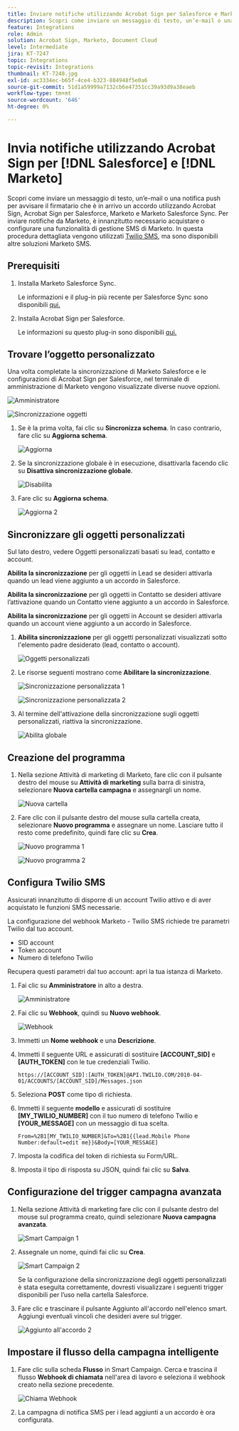 ```yaml
---
title: Inviare notifiche utilizzando Acrobat Sign per Salesforce e Marketo
description: Scopri come inviare un messaggio di testo, un’e-mail o una notifica push per informare il firmatario che è in arrivo un accordo
feature: Integrations
role: Admin
solution: Acrobat Sign, Marketo, Document Cloud
level: Intermediate
jira: KT-7247
topic: Integrations
topic-revisit: Integrations
thumbnail: KT-7248.jpg
exl-id: ac3334ec-b65f-4ce4-b323-884948f5e0a6
source-git-commit: 51d1a59999a7132cb6e47351cc39a93d9a38eaeb
workflow-type: tm+mt
source-wordcount: '646'
ht-degree: 0%

---
```


# Invia notifiche utilizzando Acrobat Sign per [!DNL Salesforce] e [!DNL Marketo]

Scopri come inviare un messaggio di testo, un’e-mail o una notifica push per avvisare il firmatario che è in arrivo un accordo utilizzando Acrobat Sign, Acrobat Sign per Salesforce, Marketo e Marketo Salesforce Sync. Per inviare notifiche da Marketo, è innanzitutto necessario acquistare o configurare una funzionalità di gestione SMS di Marketo. In questa procedura dettagliata vengono utilizzati [Twilio SMS](https://launchpoint.marketo.com/twilio/twilio-sms-for-marketo/), ma sono disponibili altre soluzioni Marketo SMS.

## Prerequisiti

1. Installa Marketo Salesforce Sync.

   Le informazioni e il plug-in più recente per Salesforce Sync sono disponibili [qui.](https://experienceleague.adobe.com/docs/marketo/using/product-docs/crm-sync/salesforce-sync/understanding-the-salesforce-sync.html)

1. Installa Acrobat Sign per Salesforce.

   Le informazioni su questo plug-in sono disponibili [qui.](https://helpx.adobe.com/ca/sign/using/salesforce-integration-installation-guide.html)

## Trovare l’oggetto personalizzato

Una volta completate la sincronizzazione di Marketo Salesforce e le configurazioni di Acrobat Sign per Salesforce, nel terminale di amministrazione di Marketo vengono visualizzate diverse nuove opzioni.

![Amministratore](assets/adminTab.png)

![Sincronizzazione oggetti](assets/salesforceAdmin.png)

1. Se è la prima volta, fai clic su **Sincronizza schema**. In caso contrario, fare clic su **Aggiorna schema**.

   ![Aggiorna](assets/refreshSchema1.png)

1. Se la sincronizzazione globale è in esecuzione, disattivarla facendo clic su **Disattiva sincronizzazione globale**.

   ![Disabilita](assets/disableGlobal.png)

1. Fare clic su **Aggiorna schema**.

   ![Aggiorna 2](assets/refreshSchema2.png)

## Sincronizzare gli oggetti personalizzati

Sul lato destro, vedere Oggetti personalizzati basati su lead, contatto e account.

**Abilita la sincronizzazione** per gli oggetti in Lead se desideri attivarla quando un lead viene aggiunto a un accordo in Salesforce.

**Abilita la sincronizzazione** per gli oggetti in Contatto se desideri attivare l’attivazione quando un Contatto viene aggiunto a un accordo in Salesforce.

**Abilita la sincronizzazione** per gli oggetti in Account se desideri attivarla quando un account viene aggiunto a un accordo in Salesforce.

1. **Abilita sincronizzazione** per gli oggetti personalizzati visualizzati sotto l&#39;elemento padre desiderato (lead, contatto o account).

   ![Oggetti personalizzati](assets/customObjects.png)

1. Le risorse seguenti mostrano come **Abilitare la sincronizzazione**.

   ![Sincronizzazione personalizzata 1](assets/customObjectSync1.png)

   ![Sincronizzazione personalizzata 2](assets/customObjectSync2.png)

1. Al termine dell&#39;attivazione della sincronizzazione sugli oggetti personalizzati, riattiva la sincronizzazione.

   ![Abilita globale](assets/enableGlobal.png)

## Creazione del programma

1. Nella sezione Attività di marketing di Marketo, fare clic con il pulsante destro del mouse su **Attività di marketing** sulla barra di sinistra, selezionare **Nuova cartella campagna** e assegnargli un nome.

   ![Nuova cartella](assets/newFolder.png)

1. Fare clic con il pulsante destro del mouse sulla cartella creata, selezionare **Nuovo programma** e assegnare un nome. Lasciare tutto il resto come predefinito, quindi fare clic su **Crea**.

   ![Nuovo programma 1](assets/newProgram1.png)

   ![Nuovo programma 2](assets/newProgram2.png)

## Configura Twilio SMS

Assicurati innanzitutto di disporre di un account Twilio attivo e di aver acquistato le funzioni SMS necessarie.

La configurazione del webhook Marketo - Twilio SMS richiede tre parametri Twilio dal tuo account.

- SID account
- Token account
- Numero di telefono Twilio

Recupera questi parametri dal tuo account: apri la tua istanza di Marketo.

1. Fai clic su **Amministratore** in alto a destra.

   ![Amministratore](assets/adminTab.png)

1. Fai clic su **Webhook**, quindi su **Nuovo webhook**.

   ![Webhook](assets/webhooks.png)

1. Immetti un **Nome webhook** e una **Descrizione**.

1. Immetti il seguente URL e assicurati di sostituire **[ACCOUNT_SID]** e **[AUTH_TOKEN]** con le tue credenziali Twilio.

   ```
   https://[ACCOUNT_SID]:[AUTH_TOKEN]@API.TWILIO.COM/2010-04-01/ACCOUNTS/[ACCOUNT_SID]/Messages.json
   ```

1. Seleziona **POST** come tipo di richiesta.

1. Immetti il seguente **modello** e assicurati di sostituire **[MY_TWILIO_NUMBER]** con il tuo numero di telefono Twilio e **[YOUR_MESSAGE]** con un messaggio di tua scelta.

   ```
   From=%2B1[MY_TWILIO_NUMBER]&To=%2B1{{lead.Mobile Phone Number:default=edit me}}&Body=[YOUR_MESSAGE]
   ```

1. Imposta la codifica del token di richiesta su Form/URL.

1. Imposta il tipo di risposta su JSON, quindi fai clic su **Salva**.

## Configurazione del trigger campagna avanzata

1. Nella sezione Attività di marketing fare clic con il pulsante destro del mouse sul programma creato, quindi selezionare **Nuova campagna avanzata**.

   ![Smart Campaign 1](assets/smartCampaign1.png)

1. Assegnale un nome, quindi fai clic su **Crea**.

   ![Smart Campaign 2](assets/smartCampaign3.png)

   Se la configurazione della sincronizzazione degli oggetti personalizzati è stata eseguita correttamente, dovresti visualizzare i seguenti trigger disponibili per l’uso nella cartella Salesforce.

1. Fare clic e trascinare il pulsante Aggiunto all&#39;accordo nell&#39;elenco smart. Aggiungi eventuali vincoli che desideri avere sul trigger.

   ![Aggiunto all&#39;accordo 2](assets/addedToAgreement2.png)

## Impostare il flusso della campagna intelligente

1. Fare clic sulla scheda **Flusso** in Smart Campaign. Cerca e trascina il flusso **Webhook di chiamata** nell&#39;area di lavoro e seleziona il webhook creato nella sezione precedente.

   ![Chiama Webhook](assets/callWebhook.png)

1. La campagna di notifica SMS per i lead aggiunti a un accordo è ora configurata.
